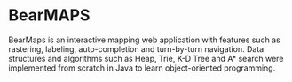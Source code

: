 # BearMAPS

BearMaps is an interactive mapping web application with features such as rastering, labeling, auto-completion and turn-by-turn navigation. Data structures and algorithms such as Heap, Trie, K-D Tree and A* search were implemented from scratch in Java to learn object-oriented programming.


